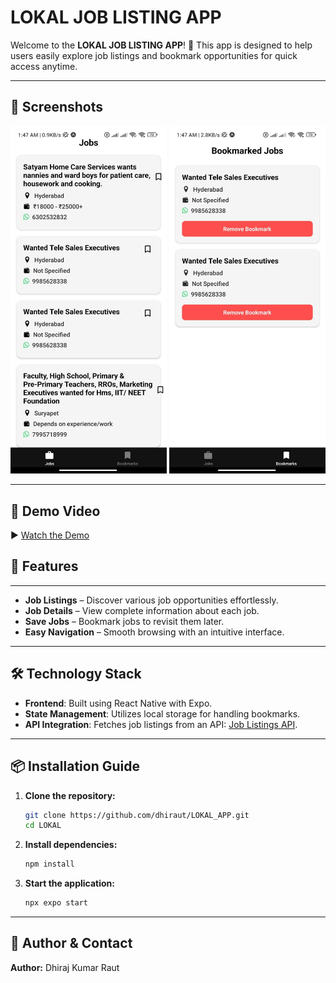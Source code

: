 # LOKAL JOB LISTING APP

Welcome to the **LOKAL JOB LISTING APP**! 🚀 This app is designed to help users easily explore job listings and bookmark opportunities for quick access anytime.

---

## 📱 Screenshots

<p align="center">
  <img src="./screenshots/image1.jpg" alt="Home Screen" width="250"/>
  <img src="./screenshots/image2.jpg" alt="Bookmarks" width="250"/>
</p>

---

## 🎥 Demo Video

▶️ [Watch the Demo](https://drive.google.com/file/d/1FTYV9b8tFHmcKNRMPIwX50v_SLxrOgRo/view?usp=sharing)
## 🚀 Features
---
- **Job Listings** – Discover various job opportunities effortlessly.  
- **Job Details** – View complete information about each job.  
- **Save Jobs** – Bookmark jobs to revisit them later.  
- **Easy Navigation** – Smooth browsing with an intuitive interface.  

---

## 🛠 Technology Stack

- **Frontend**: Built using React Native with Expo.  
- **State Management**: Utilizes local storage for handling bookmarks.  
- **API Integration**: Fetches job listings from an API: [Job Listings API](https://testapi.getlokalapp.com/common/jobs?page=1).  

---

## 📦 Installation Guide

1. **Clone the repository:**
   ```bash
   git clone https://github.com/dhiraut/LOKAL_APP.git
   cd LOKAL
   ```
2. **Install dependencies:**
   ```bash
   npm install
   ```
3. **Start the application:**
   ```bash
   npx expo start
   ```

---

## 📌 Author & Contact

**Author:** Dhiraj Kumar Raut

